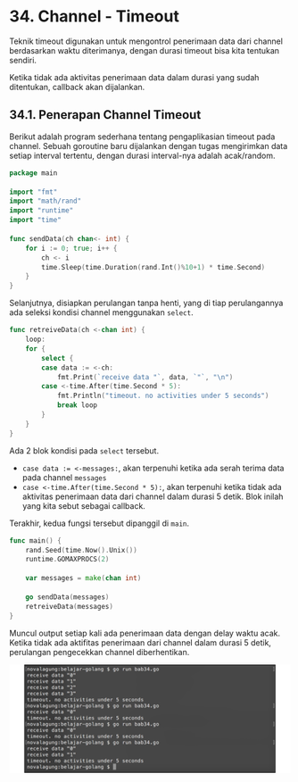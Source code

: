 # 34. Channel - Timeout

Teknik timeout digunakan untuk mengontrol penerimaan data dari channel berdasarkan waktu diterimanya, dengan durasi timeout bisa kita tentukan sendiri.

Ketika tidak ada aktivitas penerimaan data dalam durasi yang sudah ditentukan, callback akan dijalankan.

## 34.1. Penerapan Channel Timeout

Berikut adalah program sederhana tentang pengaplikasian timeout pada channel. Sebuah goroutine baru dijalankan dengan tugas mengirimkan data setiap interval tertentu, dengan durasi interval-nya adalah acak/random.

```go
package main

import "fmt"
import "math/rand"
import "runtime"
import "time"

func sendData(ch chan<- int) {
    for i := 0; true; i++ {
        ch <- i
        time.Sleep(time.Duration(rand.Int()%10+1) * time.Second)
    }
}
```

Selanjutnya, disiapkan perulangan tanpa henti, yang di tiap perulangannya ada seleksi kondisi channel menggunakan `select`.

```go
func retreiveData(ch <-chan int) {
    loop:
    for {
        select {
        case data := <-ch:
            fmt.Print(`receive data "`, data, `"`, "\n")
        case <-time.After(time.Second * 5):
            fmt.Println("timeout. no activities under 5 seconds")
            break loop
        }
    }
}
```

Ada 2 blok kondisi pada `select` tersebut.

 - `case data := <-messages:`, akan terpenuhi ketika ada serah terima data pada channel `messages`
 - `case <-time.After(time.Second * 5):`, akan terpenuhi ketika tidak ada aktivitas penerimaan data dari channel dalam durasi 5 detik. Blok inilah yang kita sebut sebagai callback.

Terakhir, kedua fungsi tersebut dipanggil di `main`.

```go
func main() {
    rand.Seed(time.Now().Unix())
    runtime.GOMAXPROCS(2)

    var messages = make(chan int)

    go sendData(messages)
    retreiveData(messages)
}
```

Muncul output setiap kali ada penerimaan data dengan delay waktu acak. Ketika tidak ada aktifitas penerimaan dari channel dalam durasi 5 detik, perulangan pengecekkan channel diberhentikan.

![Channel timeout](images/34_1_channel_delay.png)
